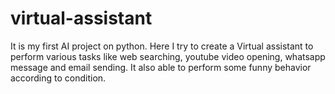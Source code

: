 # virtual-assistant
It is my first AI project on python. Here I try to create a Virtual assistant to perform various tasks like web searching, youtube video opening, whatsapp message and email sending. It also able to perform some funny behavior according to condition.

